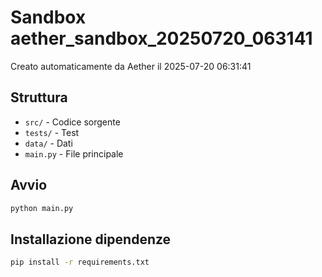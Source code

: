 # Sandbox aether_sandbox_20250720_063141

Creato automaticamente da Aether il 2025-07-20 06:31:41

## Struttura
- `src/` - Codice sorgente
- `tests/` - Test
- `data/` - Dati
- `main.py` - File principale

## Avvio
```bash
python main.py
```

## Installazione dipendenze
```bash
pip install -r requirements.txt
```
